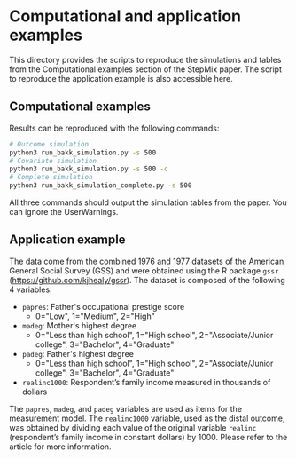Computational and application examples
==============================================
This directory provides the scripts to reproduce the simulations and tables from the Computational examples section of the StepMix paper. The script to reproduce the application example is also accessible here.

Computational examples
--------------------------
Results can be reproduced with the following commands:

```bash
# Outcome simulation
python3 run_bakk_simulation.py -s 500
# Covariate simulation
python3 run_bakk_simulation.py -s 500 -c
# Complete simulation
python3 run_bakk_simulation_complete.py -s 500
```
All three commands should output the simulation tables from the paper. You can ignore the UserWarnings.


Application example
-----------------------
The data come from the combined 1976 and 1977 datasets of the American General Social Survey (GSS) and were obtained using the R package `gssr` (https://github.com/kjhealy/gssr). The dataset is composed of the following 4 variables: 

 - `papres`: Father's occupational prestige score
    - 0="Low", 1="Medium", 2="High"
 - `madeg`: Mother's highest degree
    - 0="Less than high school", 1="High school", 2="Associate/Junior college", 3="Bachelor", 4="Graduate"
 - `padeg`: Father's highest degree
    - 0="Less than high school", 1="High school", 2="Associate/Junior college", 3="Bachelor", 4="Graduate"
 - `realinc1000`: Respondent’s family income measured in thousands of dollars

The `papres`, `madeg`, and `padeg` variables are used as items for the measurement model. The `realinc1000` variable, used as the distal outcome, was obtained by dividing each value of the original variable `realinc` (respondent’s family income in constant dollars) by 1000. Please refer to the article for more information.
